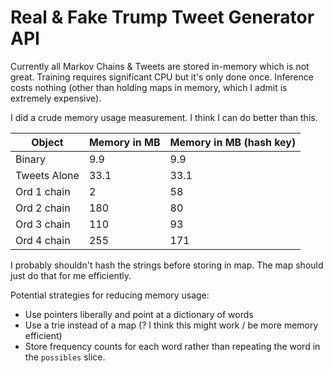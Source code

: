 # Real & Fake Trump Tweet Generator API

Currently all Markov Chains & Tweets are stored in-memory which is not great.
Training requires significant CPU but it's only done once.
Inference costs nothing (other than holding maps in memory, which I admit is extremely expensive).

I did a crude memory usage measurement. I think I can do better than this.

| Object       | Memory in MB | Memory in MB (hash key) |
|--------------|--------------|-------------------------|
| Binary       | 9.9          | 9.9                     |
| Tweets Alone | 33.1         | 33.1                    |
| Ord 1 chain  | 2            | 58                      |
| Ord 2 chain  | 180          | 80                      |
| Ord 3 chain  | 110          | 93                      |
| Ord 4 chain  | 255          | 171                     |

I probably shouldn't hash the strings before storing in map. The map should just do that for me efficiently.

Potential strategies for reducing memory usage:
- Use pointers liberally and point at a dictionary of words
- Use a trie instead of a map (? I think this might work / be more memory efficient)
- Store frequency counts for each word rather than repeating the word in the `possibles` slice.
